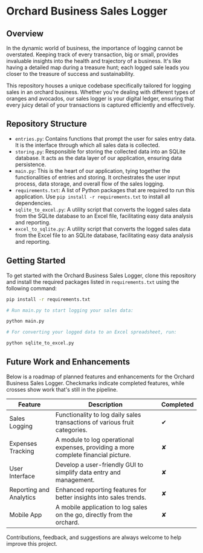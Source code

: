 # Orchard Business Sales Logger

## Overview

In the dynamic world of business, the importance of logging cannot be overstated. Keeping track of every transaction, big or small, provides invaluable insights into the health and trajectory of a business. It's like having a detailed map during a treasure hunt; each logged sale leads you closer to the treasure of success and sustainability.

This repository houses a unique codebase specifically tailored for logging sales in an orchard business. Whether you're dealing with different types of oranges and avocados, our sales logger is your digital ledger, ensuring that every juicy detail of your transactions is captured efficiently and effectively.

## Repository Structure

- `entries.py`: Contains functions that prompt the user for sales entry data. It is the interface through which all sales data is collected.
- `storing.py`: Responsible for storing the collected data into an SQLite database. It acts as the data layer of our application, ensuring data persistence.
- `main.py`: This is the heart of our application, tying together the functionalities of entries and storing. It orchestrates the user input process, data storage, and overall flow of the sales logging.
- `requirements.txt`: A list of Python packages that are required to run this application. Use `pip install -r requirements.txt` to install all dependencies.
- `sqlite_to_excel.py`: A utility script that converts the logged sales data from the SQLite database to an Excel file, facilitating easy data analysis and reporting.
- `excel_to_sqlite.py`: A utility script that converts the logged sales data from the Excel file to an SQLite database, facilitating easy data analysis and reporting.

## Getting Started

To get started with the Orchard Business Sales Logger, clone this repository and install the required packages listed in `requirements.txt` using the following command:

```bash
pip install -r requirements.txt

# Run main.py to start logging your sales data:

python main.py

# For converting your logged data to an Excel spreadsheet, run:

python sqlite_to_excel.py
```

## Future Work and Enhancements

Below is a roadmap of planned features and enhancements for the Orchard Business Sales Logger. Checkmarks indicate completed features, while crosses show work that's still in the pipeline.

| Feature                   | Description                                                               | Completed   |
|---------------------------|---------------------------------------------------------------------------|-------------|
| Sales Logging             | Functionality to log daily sales transactions of various fruit categories. | ✔           |
| Expenses Tracking         | A module to log operational expenses, providing a more complete financial picture. | ✘           |
| User Interface            | Develop a user-friendly GUI to simplify data entry and management.       | ✘           |
| Reporting and Analytics   | Enhanced reporting features for better insights into sales trends.       | ✘           |
| Mobile App                | A mobile application to log sales on the go, directly from the orchard.   | ✘           |

Contributions, feedback, and suggestions are always welcome to help improve this project.



